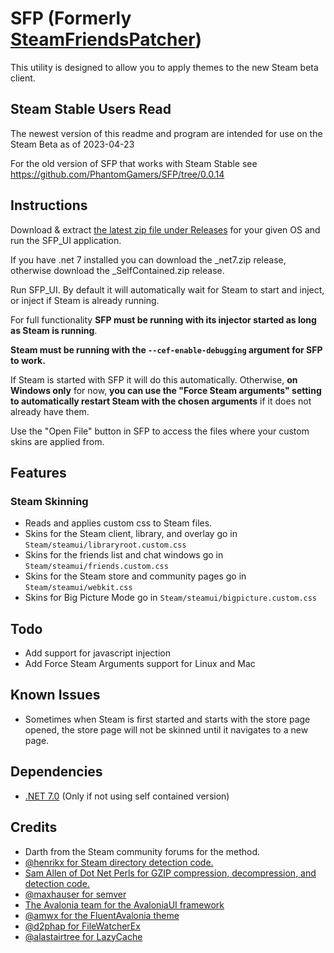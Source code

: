 # SFP (Formerly [SteamFriendsPatcher](https://github.com/PhantomGamers/SteamFriendsPatcher))

This utility is designed to allow you to apply themes to the new Steam beta client.

## Steam Stable Users Read

The newest version of this readme and program are intended for use on the Steam Beta as of 2023-04-23

For the old version of SFP that works with Steam Stable see https://github.com/PhantomGamers/SFP/tree/0.0.14

## Instructions

Download & extract [the latest zip file under Releases](https://github.com/PhantomGamers/SFP/releases/latest) for your given OS and run the SFP_UI application.

If you have .net 7 installed you can download the _net7.zip release, otherwise download the _SelfContained.zip release.

Run SFP_UI. By default it will automatically wait for Steam to start and inject, or inject if Steam is already running.

For full functionality **SFP must be running with its injector started as long as Steam is running**.

**Steam must be running with the `--cef-enable-debugging` argument for SFP to work.**

If Steam is started with SFP it will do this automatically. Otherwise, **on Windows only** for now, **you can use the "Force Steam arguments" setting to automatically restart Steam with the chosen arguments** if it does not already have them.

Use the "Open File" button in SFP to access the files where your custom skins are applied from.
## Features

### Steam Skinning

- Reads and applies custom css to Steam files.
- Skins for the Steam client, library, and overlay go in `Steam/steamui/libraryroot.custom.css`
- Skins for the friends list and chat windows go in `Steam/steamui/friends.custom.css`
- Skins for the Steam store and community pages go in `Steam/steamui/webkit.css`
- Skins for Big Picture Mode go in `Steam/steamui/bigpicture.custom.css`

## Todo

- Add support for javascript injection
- Add Force Steam Arguments support for Linux and Mac

## Known Issues

* Sometimes when Steam is first started and starts with the store page opened, the store page will not be skinned until it navigates to a new page.

## Dependencies

* [.NET 7.0](https://dotnet.microsoft.com/en-us/download/dotnet/7.0) (Only if not using self contained version)

## Credits

* Darth from the Steam community forums for the method.
* [@henrikx for Steam directory detection code.](https://github.com/henrikx/metroskininstaller)
* [Sam Allen of Dot Net Perls for GZIP compression, decompression, and detection code.](https://www.dotnetperls.com/decompress)
* [@maxhauser for semver](https://github.com/maxhauser/semver)
* [The Avalonia team for the AvaloniaUI framework](https://github.com/AvaloniaUI/Avalonia)
* [@amwx for the FluentAvalonia theme](https://github.com/amwx/FluentAvalonia)
* [@d2phap for FileWatcherEx](https://github.com/d2phap/FileWatcherEx)
* [@alastairtree for LazyCache](https://github.com/alastairtree/LazyCache)
